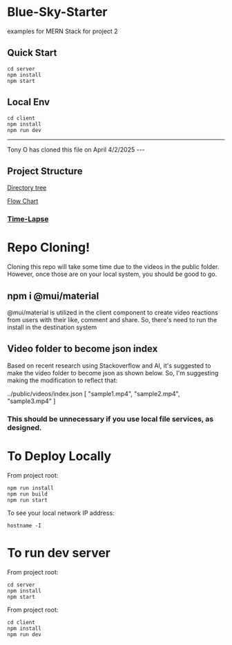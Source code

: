 # Blue-Sky-Starter

examples for MERN Stack for project 2

## Quick Start

```
cd server
npm install
npm start
```

<!-- ## Development  ?
```
OPEN BASH SHELL
cd server
npm install
export MONGO_URI="mongodb+srv://USERNAME:PWD@blueskywatchers.km4euad.mongodb.net/yycapidata?retryWrites=true&w=majority"
npm run dev
``` -->

## Local Env

```
cd client
npm install
npm run dev
```

---

Tony O has cloned this file on April 4/2/2025 ---

## Project Structure

[Directory tree](./docs/001_Project/tree.txt)

[Flow Chart](./docs/001_Project/flowChart.md)

### [Time-Lapse](./docs/001_Project/timeLapse.md)

# Repo Cloning!

Cloning this repo will take some time due to the videos in the public folder. However, once those are on your local system, you should be good to go.

## npm i @mui/material

@mui/material is utilized in the client component to create video reactions from users with their like, comment and share. So, there's need to run the install in the destination system

## Video folder to become json index
Based on recent research using Stackoverflow and AI, it's suggested to make the video folder to become json as shown below. So, I'm suggesting making the modification to reflect that:

../public/videos/index.json
[
  "sample1.mp4",
  "sample2.mp4",
  "sample3.mp4"
]

### This should be unnecessary if you use local file services, as designed.

# To Deploy Locally

From project root:

```
npm run install
npm run build
npm run start
```

To see your local network IP address:
```
hostname -I
```
# To run dev server

From project root:
```
cd server
npm install
npm start
```

From project root:
```
cd client
npm install
npm run dev
```
